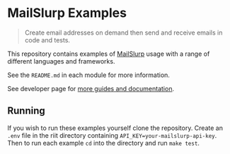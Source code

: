 # MailSlurp Examples
> Create email addresses on demand then send and receive emails in code and tests.

This repository contains examples of [MailSlurp](https://www.mailslurp.com) usage with a range of different languages and frameworks.

See the `README.md` in each module for more information.

See developer page for [more guides and documentation](https://www.mailslurp.com/developers/).

## Running
If you wish to run these examples yourself clone the repository. Create an `.env` file in the riit directory containing `API_KEY=your-mailslurp-api-key`. Then to run each example `cd` into the directory and run `make test`.
